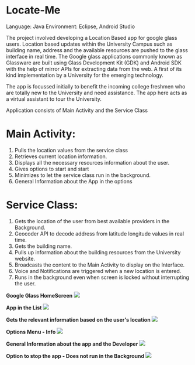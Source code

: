 Locate-Me
============

Language: Java
Environment: Eclipse, Android Studio

The project involved developing a Location Based app for google glass users.  Location based updates within the University Campus such as building name, address and the available resources are pushed to the glass interface in real time. The Google glass applications commonly known as Glassware are built using Glass Development Kit (GDK) and Android SDK with the help of mirror APIs for extracting data from the web. A first of its kind implementation by a University for the emerging technology.

The app is focussed initially to benefit the incoming college freshmen who are totally new to the University and need assistance. The app here acts as a virtual assistant to tour the University.

Application consists of Main Activity and the Service Class

Main Activity:
===============
1. Pulls the location values from the service class
2. Retrieves current location information.
3. Displays all the necessary resources information about the user.
4. Gives options to start and start
5. Minimizes to let the service class run in the background.
6. General Information about the App in the options



Service Class:
==============
1. Gets the location of the user from best available providers in the Background.
2. Geocoder API to decode address from latitude longitude values in real time.
3. Gets the building name.
4. Pulls up information about the building resources from the University website.
5. Broadcasts the content to the Main Activity to display on the Interface.
6. Voice and Notifications are triggered when a new location is entered.
7. Runs in the background even when screen is locked without interrupting the user.


**Google Glass HomeScreen**
![](http://i.imgur.com/iJYu32Y.png)

**App in the List**
![](http://i.imgur.com/dH7gh7m.png)

**Gets the relevant information based on the user's location**
![](http://i.imgur.com/OZw2f8n.png)

**Options Menu - Info**
![](http://i.imgur.com/8sbUoNf.png)

**General Information about the app and the Developer**
![](http://i.imgur.com/AplJJZ1.png)

**Option to stop the app - Does not run in the Background**
![](http://i.imgur.com/nOHGfDS.png)



